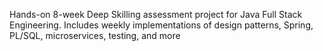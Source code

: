 Hands-on 8-week Deep Skilling assessment project for Java Full Stack Engineering. Includes weekly implementations of design patterns, Spring, PL/SQL, microservices, testing, and more
